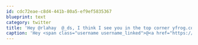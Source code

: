```yaml
---
id: cdc72eae-c8d4-441b-80a5-ef9ef5835367
blueprint: text
category: twitter
title: 'Hey @rlahay  @_ds, I think I see you in the top corner yfrog.com/hstd9xwj'
caption: 'Hey <span class="username username_linked">@<a href="https://twitter.com/rlahay" title="Ryan Lahay">rlahay</a></span>  <span class="username username_linked">@<a href="https://twitter.com/_ds" title="Dustin Senos">_ds</a></span>, I think I see you in the top corner <a href="http://yfrog.com/hstd9xwj" title="http://yfrog.com/hstd9xwj" class="link link_untco">yfrog.com/hstd9xwj</a>'
---
```

